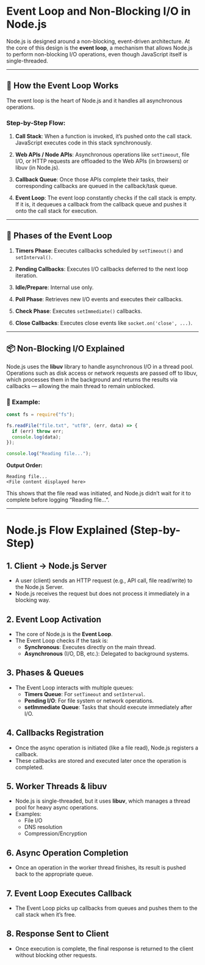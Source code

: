 # Event Loop and Non-Blocking I/O in Node.js

Node.js is designed around a non-blocking, event-driven architecture. At the core of this design is the **event loop**, a mechanism that allows Node.js to perform non-blocking I/O operations, even though JavaScript itself is single-threaded.

---

## 🧠 How the Event Loop Works

The event loop is the heart of Node.js and it handles all asynchronous operations.

### Step-by-Step Flow:

1. **Call Stack**: When a function is invoked, it’s pushed onto the call stack. JavaScript executes code in this stack synchronously.

2. **Web APIs / Node APIs**: Asynchronous operations like `setTimeout`, file I/O, or HTTP requests are offloaded to the Web APIs (in browsers) or libuv (in Node.js).

3. **Callback Queue**: Once those APIs complete their tasks, their corresponding callbacks are queued in the callback/task queue.

4. **Event Loop**: The event loop constantly checks if the call stack is empty. If it is, it dequeues a callback from the callback queue and pushes it onto the call stack for execution.

---

## 🔁 Phases of the Event Loop

1. **Timers Phase**: Executes callbacks scheduled by `setTimeout()` and `setInterval()`.

2. **Pending Callbacks**: Executes I/O callbacks deferred to the next loop iteration.

3. **Idle/Prepare**: Internal use only.

4. **Poll Phase**: Retrieves new I/O events and executes their callbacks.

5. **Check Phase**: Executes `setImmediate()` callbacks.

6. **Close Callbacks**: Executes close events like `socket.on('close', ...)`.

---

## 📦 Non-Blocking I/O Explained

Node.js uses the **libuv** library to handle asynchronous I/O in a thread pool. Operations such as disk access or network requests are passed off to libuv, which processes them in the background and returns the results via callbacks — allowing the main thread to remain unblocked.

### 🔄 Example:

```js
const fs = require("fs");

fs.readFile("file.txt", "utf8", (err, data) => {
  if (err) throw err;
  console.log(data);
});

console.log("Reading file...");
```

**Output Order:**

```
Reading file...
<File content displayed here>
```

This shows that the file read was initiated, and Node.js didn’t wait for it to complete before logging “Reading file...”.

---

# Node.js Flow Explained (Step-by-Step)

## 1. Client → Node.js Server

- A user (client) sends an HTTP request (e.g., API call, file read/write) to the Node.js Server.
- Node.js receives the request but does not process it immediately in a blocking way.

## 2. Event Loop Activation

- The core of Node.js is the **Event Loop**.
- The Event Loop checks if the task is:
  - **Synchronous**: Executes directly on the main thread.
  - **Asynchronous** (I/O, DB, etc.): Delegated to background systems.

## 3. Phases & Queues

- The Event Loop interacts with multiple queues:
  - **Timers Queue**: For `setTimeout` and `setInterval`.
  - **Pending I/O**: For file system or network operations.
  - **setImmediate Queue**: Tasks that should execute immediately after I/O.

## 4. Callbacks Registration

- Once the async operation is initiated (like a file read), Node.js registers a callback.
- These callbacks are stored and executed later once the operation is completed.

## 5. Worker Threads & libuv

- Node.js is single-threaded, but it uses **libuv**, which manages a thread pool for heavy async operations.
- Examples:
  - File I/O
  - DNS resolution
  - Compression/Encryption

## 6. Async Operation Completion

- Once an operation in the worker thread finishes, its result is pushed back to the appropriate queue.

## 7. Event Loop Executes Callback

- The Event Loop picks up callbacks from queues and pushes them to the call stack when it’s free.

## 8. Response Sent to Client

- Once execution is complete, the final response is returned to the client without blocking other requests.
